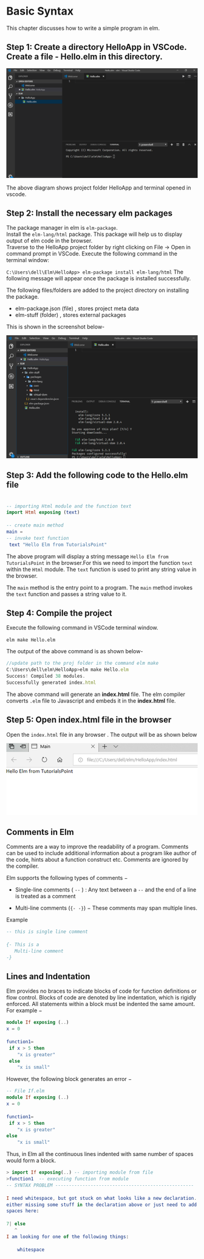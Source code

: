 # Basic Syntax

This chapter discusses how to write a simple program in elm.

## Step 1: Create a directory HelloApp in VSCode. Create a file - Hello.elm in this directory. 

![HelloApp](https://github.com/kannans89/ElmRepo/blob/master/images/08_HelloApp.PNG?raw=true)
<!--explain-->
The above diagram shows project folder HelloApp and terminal opened in vscode.

## Step 2: Install the necessary elm packages

The package manager in elm is `elm-package`.  
Install the `elm-lang/html` package. This package will help us to display output of elm code in the browser.  
Traverse to the HelloApp project folder by right clicking on File → Open in command prompt in VSCode. Execute the following command in the terminal window:
<!--update the project path-->
`C:\Users\dell\Elm\HelloApp> elm-package install elm-lang/html`
The following message will appear once the package is installed successfully.
<!-- include installation successful ss-->

The following files/folders are added to the project directory on installing the package.

- elm-package.json (file) , stores project meta data
- elm-stuff (folder) , stores external packages  

 This is shown in the screenshot below-
 <!-- screenshot with the above files in the project directory-->  
 ![HelloApp](https://github.com/kannans89/ElmRepo/blob/master/images/09_HelloApp.PNG?raw=true)
 
## Step 3: Add the following code to the Hello.elm file

```elm

-- importing Html module and the function text
import Html exposing (text)

-- create main method
main =
-- invoke text function 
 text "Hello Elm from TutorialsPoint"

```

The above program will display a string message `Hello Elm from TutorialsPoint` in the browser.For this we need to import the function `text` within the `Html` module. The `text` function is used to print any string value in the browser.

The `main` method is the entry point to a program. The `main` method invokes the `text` function and passes a string value to it.  

## Step 4: Compile the project

Execute the following command in VSCode terminal window.
<!--update path to the proj folder in the command>-->   

`elm make Hello.elm`

The output of the above command is as shown below- 

```javascript
//update path to the proj folder in the command elm make
C:\Users\dell\elm\HelloApp>elm make Hello.elm
Success! Compiled 38 modules.
Successfully generated index.html

```
The above command will generate an **index.html** file. The elm compiler converts `.elm` file to Javascript and embeds it in the **index.html** file.

## Step 5: Open index.html file in the browser

Open the `index.html` file in any browser . The output will be as shown below

![html](https://github.com/kannans89/ElmRepo/blob/master/images/06_hello_world.PNG?raw=true)

## Comments in Elm

Comments are a way to improve the readability of a program. Comments can be used to include additional information about a program like author of the code, hints about a function construct etc. Comments are ignored by the compiler.

Elm supports the following types of comments −

- Single-line comments ( `--` ) : Any text between a `--` and the end of a line is treated as a comment

- Multi-line comments (`{- -}`) − These comments may span multiple lines.

Example

```elm
-- this is single line comment

{- This is a  
   Multi-line comment
-}

```

## Lines and Indentation

Elm provides no braces to indicate blocks of code for function definitions or flow control. Blocks of code are denoted by line indentation, which is rigidly enforced. All statements within a block must be indented the same amount. For example −

```elm
module If exposing (..)
x = 0

function1=
 if x > 5 then
    "x is greater"
 else
    "x is small"

```

However, the following block generates an error − 

```elm
-- File If.elm
module If exposing (..)
x = 0

function1=
 if x > 5 then
    "x is greater"
else
    "x is small"

```

Thus, in Elm all the continuous lines indented with same number of spaces would form a block.

```elm
> import If exposing(..) -- importing module from file
>function1  -- executing function from module
-- SYNTAX PROBLEM ---------------------------------------------------

I need whitespace, but got stuck on what looks like a new declaration. You are
either missing some stuff in the declaration above or just need to add some
spaces here:

7| else
   ^
I am looking for one of the following things:

    whitespace

```